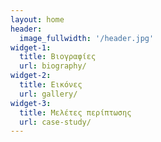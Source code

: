 ```yaml
---
layout: home
header:
  image_fullwidth: '/header.jpg'
widget-1:
  title: Βιογραφίες
  url: biography/
widget-2:
  title: Εικόνες
  url: gallery/
widget-3: 
  title: Μελέτες περίπτωσης
  url: case-study/
---
```

